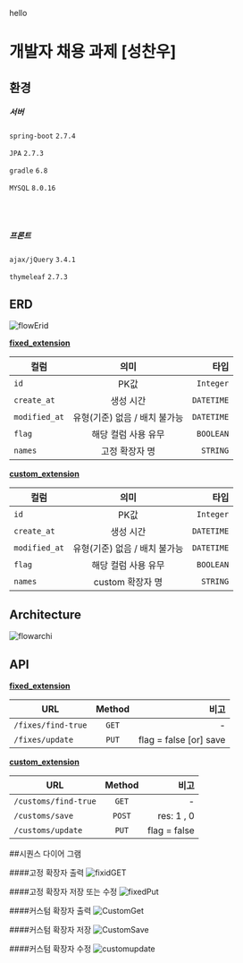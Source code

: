 hello


개발자 채용 과제 [성찬우]
===================


## 환경

##### 서버
`spring-boot` `2.7.4`

`JPA` `2.7.3`

`gradle` `6.8`

`MYSQL` `8.0.16`

<br>
<br>

##### 프론트
`ajax/jQuery` `3.4.1`

`thymeleaf` `2.7.3`


## ERD
  
  ![flowErid](https://user-images.githubusercontent.com/84306157/195924429-e097c57e-a893-4b07-a166-29ab7b09dd4c.png)


<strong><u> fixed_extension </u></strong>

컬럼 | 의미 | 타입
|---|:---:|---:|
| `id` | PK값 | `Integer` |
| `create_at` | 생성 시간 | `DATETIME` |
| `modified_at` | 유형(기준) 없음 / 배치 불가능 | `DATETIME` |
| `flag` | 해당 컬럼 사용 유무 | `BOOLEAN` |
| `names` | 고정 확장자 명 | `STRING` |

<strong><u> custom_extension </u></strong>

컬럼 | 의미 | 타입
|---|:---:|---:|
| `id` | PK값 | `Integer` |
| `create_at` | 생성 시간 | `DATETIME` |
| `modified_at` | 유형(기준) 없음 / 배치 불가능 | `DATETIME` |
| `flag` | 해당 컬럼 사용 유무 | `BOOLEAN` |
| `names` | custom 확장자 명 | `STRING` |

## Architecture

![flowarchi](https://user-images.githubusercontent.com/84306157/195933803-5765d627-a203-474b-9104-6d8bf40adf10.png)


## API

<strong><u> fixed_extension </u></strong>

URL | Method | 비고
|---|:---:|---:|
| `/fixes/find-true` | `GET` | - |  
| `/fixes/update` | `PUT` | flag = false [or] save | 




<strong><u> custom_extension </u></strong>

URL | Method | 비고
|---|:---:|---:|
| `/customs/find-true` | `GET` | - |  
| `/customs/save	` | `POST` | res: 1 , 0 | 
| `/customs/update` | `PUT` | flag = false | 

##시퀀스 다이어 그램

####고정 확장자 출력
![fixidGET](https://user-images.githubusercontent.com/84306157/195940801-2267abbd-1cf0-489a-914c-9bd011131885.png)

####고정 확장자 저장 또는 수정
![fixedPut](https://user-images.githubusercontent.com/84306157/195940826-45d05ea2-d3f1-4040-9b72-3e2c775278dc.png)

####커스텀 확장자 출력
![CustomGet](https://user-images.githubusercontent.com/84306157/195940843-2104dc57-de0e-4d14-8020-086345c28f99.png)

####커스텀 확장자 저장 
![CustomSave](https://user-images.githubusercontent.com/84306157/195940865-403ade4b-6ff2-4c39-87e1-90c456c4d57d.png)

####커스텀 확장자 수정
![customupdate](https://user-images.githubusercontent.com/84306157/195940879-b6bf38e3-2bc1-419a-9d81-f87e9201552f.png)









